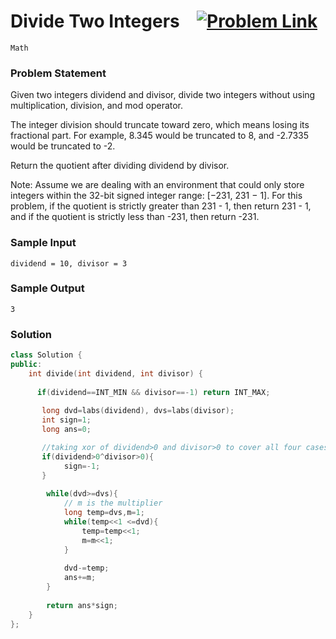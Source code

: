 
# Divide Two Integers &ensp;  [![Problem Link](https://img.shields.io/badge/-LeetCode-FFA116?style=for-the-badge&logo=LeetCode&logoColor=black)](https://leetcode.com/problems/divide-two-integers/)

```
Math
``` 
### Problem Statement 
Given two integers dividend and divisor, divide two integers without using multiplication, division, and mod operator.

The integer division should truncate toward zero, which means losing its fractional part. For example, 8.345 would be truncated to 8, and -2.7335 would be truncated to -2.

Return the quotient after dividing dividend by divisor.

Note: Assume we are dealing with an environment that could only store integers within the 32-bit signed integer range: [−231, 231 − 1]. For this problem, if the quotient is strictly greater than 231 - 1, then return 231 - 1, and if the quotient is strictly less than -231, then return -231.

### Sample Input
```
dividend = 10, divisor = 3
```
### Sample Output
```
3
```

### Solution
```cpp
class Solution {
public:
    int divide(int dividend, int divisor) {
        
      if(dividend==INT_MIN && divisor==-1) return INT_MAX;
        
       long dvd=labs(dividend), dvs=labs(divisor);
       int sign=1;
       long ans=0;

       //taking xor of dividend>0 and divisor>0 to cover all four cases
       if(dividend>0^divisor>0){
            sign=-1;   
       }
        
        while(dvd>=dvs){
            // m is the multiplier
            long temp=dvs,m=1;
            while(temp<<1 <=dvd){
                temp=temp<<1;
                m=m<<1;
            }
            
            dvd-=temp;
            ans+=m;
        }
        
        return ans*sign;
    }
};
```
